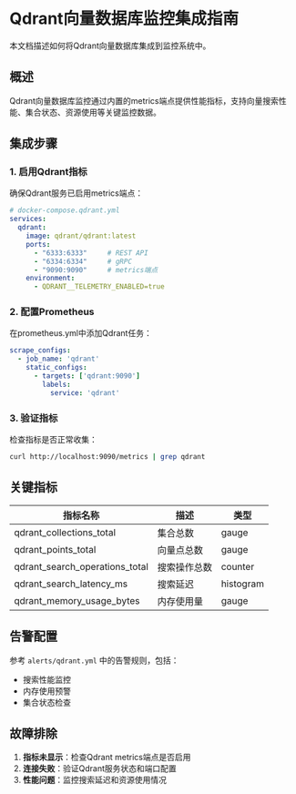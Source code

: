 # Qdrant向量数据库监控集成指南

本文档描述如何将Qdrant向量数据库集成到监控系统中。

## 概述

Qdrant向量数据库监控通过内置的metrics端点提供性能指标，支持向量搜索性能、集合状态、资源使用等关键监控数据。

## 集成步骤

### 1. 启用Qdrant指标

确保Qdrant服务已启用metrics端点：

```yaml
# docker-compose.qdrant.yml
services:
  qdrant:
    image: qdrant/qdrant:latest
    ports:
      - "6333:6333"     # REST API
      - "6334:6334"     # gRPC
      - "9090:9090"     # metrics端点
    environment:
      - QDRANT__TELEMETRY_ENABLED=true
```

### 2. 配置Prometheus

在prometheus.yml中添加Qdrant任务：

```yaml
scrape_configs:
  - job_name: 'qdrant'
    static_configs:
      - targets: ['qdrant:9090']
        labels:
          service: 'qdrant'
```

### 3. 验证指标

检查指标是否正常收集：

```bash
curl http://localhost:9090/metrics | grep qdrant
```

## 关键指标

| 指标名称 | 描述 | 类型 |
|---------|------|------|
| qdrant_collections_total | 集合总数 | gauge |
| qdrant_points_total | 向量点总数 | gauge |
| qdrant_search_operations_total | 搜索操作总数 | counter |
| qdrant_search_latency_ms | 搜索延迟 | histogram |
| qdrant_memory_usage_bytes | 内存使用量 | gauge |

## 告警配置

参考 `alerts/qdrant.yml` 中的告警规则，包括：
- 搜索性能监控
- 内存使用预警
- 集合状态检查

## 故障排除

1. **指标未显示**：检查Qdrant metrics端点是否启用
2. **连接失败**：验证Qdrant服务状态和端口配置
3. **性能问题**：监控搜索延迟和资源使用情况
